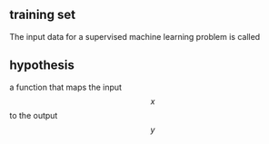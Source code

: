 ## training set
The input data for a supervised machine learning problem is called

## hypothesis
 a function that maps the input $$x$$ to the output $$y$$
